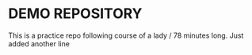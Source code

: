 # DEMO REPOSITORY
This is a practice repo following course of a lady / 78 minutes long.
Just added another line 
